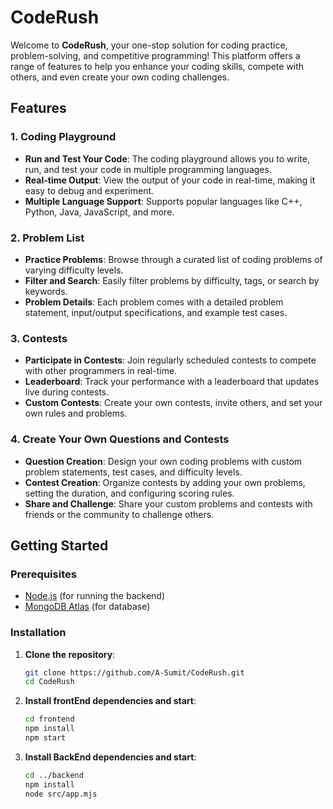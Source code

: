 # CodeRush

Welcome to **CodeRush**, your one-stop solution for coding practice, problem-solving, and competitive programming! This platform offers a range of features to help you enhance your coding skills, compete with others, and even create your own coding challenges.

## Features

### 1. Coding Playground
- **Run and Test Your Code**: The coding playground allows you to write, run, and test your code in multiple programming languages.
- **Real-time Output**: View the output of your code in real-time, making it easy to debug and experiment.
- **Multiple Language Support**: Supports popular languages like C++, Python, Java, JavaScript, and more.

### 2. Problem List
- **Practice Problems**: Browse through a curated list of coding problems of varying difficulty levels.
- **Filter and Search**: Easily filter problems by difficulty, tags, or search by keywords.
- **Problem Details**: Each problem comes with a detailed problem statement, input/output specifications, and example test cases.

### 3. Contests
- **Participate in Contests**: Join regularly scheduled contests to compete with other programmers in real-time.
- **Leaderboard**: Track your performance with a leaderboard that updates live during contests.
- **Custom Contests**: Create your own contests, invite others, and set your own rules and problems.

### 4. Create Your Own Questions and Contests
- **Question Creation**: Design your own coding problems with custom problem statements, test cases, and difficulty levels.
- **Contest Creation**: Organize contests by adding your own problems, setting the duration, and configuring scoring rules.
- **Share and Challenge**: Share your custom problems and contests with friends or the community to challenge others.

## Getting Started

### Prerequisites
- [Node.js](https://nodejs.org/) (for running the backend)
- [MongoDB Atlas](https://www.mongodb.com/cloud/atlas) (for database)

### Installation

1. **Clone the repository**:
   ```bash
   git clone https://github.com/A-Sumit/CodeRush.git
   cd CodeRush
   
2. **Install frontEnd dependencies and start**:
   ```bash
   cd frontend
   npm install
   npm start
   
3. **Install BackEnd dependencies and start**:
   ```bash
   cd ../backend
   npm install
   node src/app.mjs 
